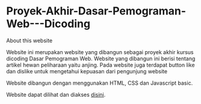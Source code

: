 # Proyek-Akhir-Dasar-Pemograman-Web---Dicoding

About this website

Website ini merupakan website yang dibangun sebagai proyek akhir kursus dicoding Dasar Pemograman Web. 
Website yang dibangun ini berisi tentang artikel hewan peliharaan yaitu anjing. Pada website juga terdapat button like dan dislike untuk mengetahui kepuasan dari pengunjung website

Website dibangun dengan menggunakan HTML, CSS dan Javascript basic.

Website dapat dilihat dan diakses [disini](https://alvionita108.github.io/Proyek-Akhir-Dasar-Pemograman-Web---Dicoding/).
